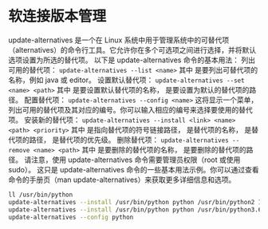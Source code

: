 # 软连接版本管理
update-alternatives 是一个在 Linux 系统中用于管理系统中的可替代项（alternatives）的命令行工具。它允许你在多个可选项之间进行选择，并将默认选项设置为所选的替代项。
以下是 update-alternatives 命令的基本用法：
列出可用的替代项：
`update-alternatives --list <name>`
其中 <name> 是要列出可替代项的名称，例如 java 或 editor。
设置默认替代项：
`update-alternatives --set <name> <path>`
其中 <name> 是要设置默认替代项的名称，<path> 是要设置为默认的替代项的路径。
配置替代项：
`update-alternatives --config <name>`
这将显示一个菜单，列出可用的替代项及其对应的编号。你可以输入相应的编号来选择要使用的替代项。
安装新的替代项：
`update-alternatives --install <link> <name> <path> <priority>`
其中 <link> 是指向替代项的符号链接路径，<name> 是替代项的名称，<path> 是替代项的路径，<priority> 是替代项的优先级。
删除替代项：
`update-alternatives --remove <name> <path>`
其中 <name> 是要删除的替代项的名称，<path> 是要删除的替代项的路径。
请注意，使用 update-alternatives 命令需要管理员权限（root 或使用 sudo）。
这只是 update-alternatives 命令的一些基本用法示例。你可以通过查看命令的手册页（man update-alternatives）来获取更多详细信息和选项。

```bash
ll /usr/bin/python
update-alternatives --install /usr/bin/python python /usr/bin/python2 1
update-alternatives --install /usr/bin/python python /usr/bin/python3.6 2
update-alternatives --config python
```